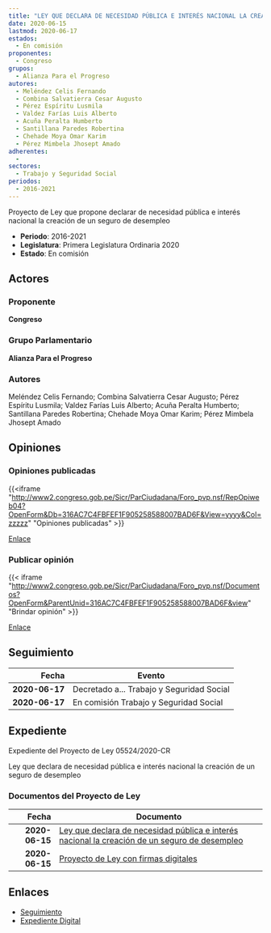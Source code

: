 ```yaml
---
title: "LEY QUE DECLARA DE NECESIDAD PÚBLICA E INTERÉS NACIONAL LA CREACIÓN DE UN SEGURO DE DESEMPLEO"
date: 2020-06-15
lastmod: 2020-06-17
estados: 
  - En comisión
proponentes: 
  - Congreso
grupos: 
  - Alianza Para el Progreso
autores: 
  - Meléndez Celis Fernando
  - Combina Salvatierra Cesar Augusto
  - Pérez Espíritu Lusmila
  - Valdez Farías Luis Alberto
  - Acuña Peralta Humberto
  - Santillana Paredes Robertina
  - Chehade Moya Omar Karim
  - Pérez Mimbela Jhosept Amado
adherentes: 
  - 
sectores: 
  - Trabajo y Seguridad Social
periodos: 
  - 2016-2021
---
```


Proyecto de Ley que propone declarar de necesidad pública e interés nacional la creación de un seguro de desempleo

- **Periodo**: 2016-2021
- **Legislatura**: Primera Legislatura Ordinaria 2020
- **Estado**: En comisión

## Actores

### Proponente

**Congreso**

### Grupo Parlamentario

**Alianza Para el Progreso**

### Autores

Meléndez Celis Fernando; Combina Salvatierra Cesar Augusto; Pérez Espíritu Lusmila; Valdez Farías Luis Alberto; Acuña Peralta Humberto; Santillana Paredes Robertina; Chehade Moya Omar Karim; Pérez Mimbela Jhosept Amado


## Opiniones

### Opiniones publicadas

{{<iframe "http://www2.congreso.gob.pe/Sicr/ParCiudadana/Foro_pvp.nsf/RepOpiweb04?OpenForm&Db=316AC7C4FBFEF1F905258588007BAD6F&View=yyyy&Col=zzzzz" "Opiniones publicadas" >}}

[Enlace](http://www2.congreso.gob.pe/Sicr/ParCiudadana/Foro_pvp.nsf/RepOpiweb04?OpenForm&Db=316AC7C4FBFEF1F905258588007BAD6F&View=yyyy&Col=zzzzz)
### Publicar opinión

{{< iframe "http://www2.congreso.gob.pe/Sicr/ParCiudadana/Foro_pvp.nsf/Documentos?OpenForm&ParentUnid=316AC7C4FBFEF1F905258588007BAD6F&view" "Brindar opinión" >}}

[Enlace](http://www2.congreso.gob.pe/Sicr/ParCiudadana/Foro_pvp.nsf/Documentos?OpenForm&ParentUnid=316AC7C4FBFEF1F905258588007BAD6F&view)

## Seguimiento

| Fecha | Evento |
|------:|--------|
| **2020-06-17** | Decretado a... Trabajo y Seguridad Social|
| **2020-06-17** | En comisión Trabajo y Seguridad Social|


## Expediente

Expediente del Proyecto de Ley 05524/2020-CR

Ley que declara de necesidad pública e interés nacional la creación de un seguro de desempleo


### Documentos del Proyecto de Ley

| Fecha | Documento |
|------:|--------|
| **2020-06-15** | [Ley que declara de necesidad pública e interés nacional la creación de un seguro de desempleo](http://www.leyes.congreso.gob.pe/Documentos/2016_2021/Proyectos_de_Ley_y_de_Resoluciones_Legislativas/PL05524_20200615.pdf) |
| **2020-06-15** | [Proyecto de Ley con firmas digitales](http://www.leyes.congreso.gob.pe/Documentos/2016_2021/Proyectos_de_Ley_y_de_Resoluciones_Legislativas/Proyectos_Firmas_digitales/PL05524.pdf) |

## Enlaces 

- [Seguimiento](http://www2.congreso.gob.pe/Sicr/TraDocEstProc/CLProLey2016.nsf/f7fff46988ca05b1052578e100829cc7/8d39343ddeceffdd05258588008353b3?OpenDocument)
- [Expediente Digital](http://www2.congreso.gob.pe/Sicr/TraDocEstProc/CLProLey2016.nsf/f7fff46988ca05b1052578e100829cc7/8d39343ddeceffdd05258588008353b3?OpenDocument&Click=05257FB7005EB655.eb71d0cf91d8294e05256cdf006b5706/$Body/0.1C6C)
